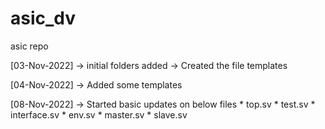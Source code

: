 # asic_dv

asic repo

[03-Nov-2022]
  -> initial folders added
  -> Created the file templates

[04-Nov-2022]
  -> Added some templates

[08-Nov-2022]
  -> Started basic updates on below files
    * top.sv
    * test.sv
    * interface.sv
    * env.sv
    * master.sv
    * slave.sv
